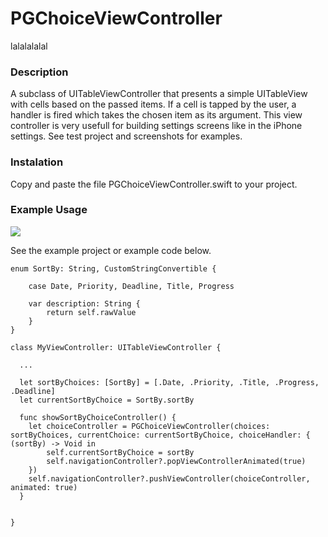 # PGChoiceViewController

lalalalalal

### Description

A subclass of UITableViewController that presents a simple UITableView with cells based on the passed items.
If a cell is tapped by the user, a handler is fired which takes the chosen item as its argument.
This view controller is very usefull for building settings screens like in the iPhone settings.
See test project and screenshots for examples.

### Instalation

Copy and paste the file PGChoiceViewController.swift to your project.

### Example Usage

![](http://i.imgur.com/JWma37Z.gif)

See the example project or example code below.

```
enum SortBy: String, CustomStringConvertible {

    case Date, Priority, Deadline, Title, Progress

    var description: String {
        return self.rawValue
    }
}

class MyViewController: UITableViewController {

  ...

  let sortByChoices: [SortBy] = [.Date, .Priority, .Title, .Progress, .Deadline]
  let currentSortByChoice = SortBy.sortBy

  func showSortByChoiceController() {
    let choiceController = PGChoiceViewController(choices: sortByChoices, currentChoice: currentSortByChoice, choiceHandler: { (sortBy) -> Void in
        self.currentSortByChoice = sortBy
        self.navigationController?.popViewControllerAnimated(true)
    })
    self.navigationController?.pushViewController(choiceController, animated: true)
  }


}

```
